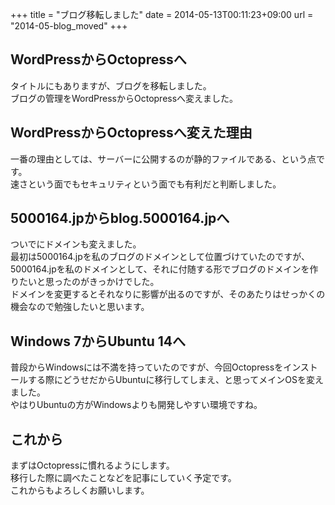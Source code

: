 +++
title = "ブログ移転しました"
date = 2014-05-13T00:11:23+09:00
url = "2014-05-blog_moved"
+++

## WordPressからOctopressへ
タイトルにもありますが、ブログを移転しました。  
ブログの管理をWordPressからOctopressへ変えました。

## WordPressからOctopressへ変えた理由
一番の理由としては、サーバーに公開するのが静的ファイルである、という点です。  
速さという面でもセキュリティという面でも有利だと判断しました。

## 5000164.jpからblog.5000164.jpへ
ついでにドメインも変えました。  
最初は5000164.jpを私のブログのドメインとして位置づけていたのですが、5000164.jpを私のドメインとして、それに付随する形でブログのドメインを作りたいと思ったのがきっかけでした。  
ドメインを変更するとそれなりに影響が出るのですが、そのあたりはせっかくの機会なので勉強したいと思います。

## Windows 7からUbuntu 14へ
普段からWindowsには不満を持っていたのですが、今回Octopressをインストールする際にどうせだからUbuntuに移行してしまえ、と思ってメインOSを変えました。  
やはりUbuntuの方がWindowsよりも開発しやすい環境ですね。

## これから
まずはOctopressに慣れるようにします。  
移行した際に調べたことなどを記事にしていく予定です。  
これからもよろしくお願いします。

